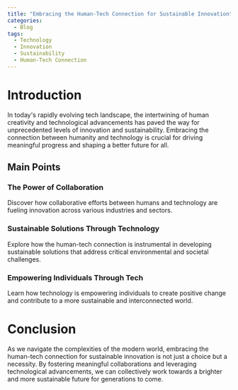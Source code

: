 ```yaml
---
title: "Embracing the Human-Tech Connection for Sustainable Innovation"
categories:
  - Blog
tags:
  - Technology
  - Innovation
  - Sustainability
  - Human-Tech Connection
---
```


# Introduction
In today's rapidly evolving tech landscape, the intertwining of human creativity and technological advancements has paved the way for unprecedented levels of innovation and sustainability. Embracing the connection between humanity and technology is crucial for driving meaningful progress and shaping a better future for all.

## Main Points
### The Power of Collaboration
Discover how collaborative efforts between humans and technology are fueling innovation across various industries and sectors.

### Sustainable Solutions Through Technology
Explore how the human-tech connection is instrumental in developing sustainable solutions that address critical environmental and societal challenges.

### Empowering Individuals Through Tech
Learn how technology is empowering individuals to create positive change and contribute to a more sustainable and interconnected world.

# Conclusion
As we navigate the complexities of the modern world, embracing the human-tech connection for sustainable innovation is not just a choice but a necessity. By fostering meaningful collaborations and leveraging technological advancements, we can collectively work towards a brighter and more sustainable future for generations to come.
